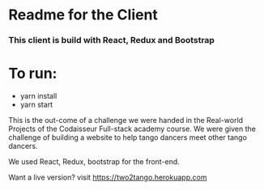 # Readme for the Client

### This client is build with React, Redux and Bootstrap

# To run:

- yarn install
- yarn start

This is the out-come of a challenge we were handed in the Real-world Projects of the Codaisseur Full-stack academy course. We were given the challenge of building a website to help tango dancers meet other tango dancers.

We used React, Redux, bootstrap for the front-end.

Want a live version? visit https://two2tango.herokuapp.com
